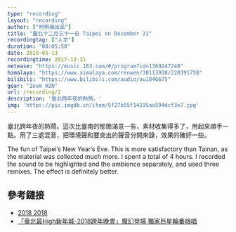 ```yaml
---
type: "recording"
layout: "recording"
author: ["柯棋瀚出品"]
title: "臺北十二月三十一日 Taipei on December 31"
recordingtag: ["人文"]
duration: "00:05:58"
date: 2018-05-13
recordingtime: 2017-12-31
netease: "https://music.163.com/#/program?id=1369247248"
himalaya: "https://www.ximalaya.com/renwen/30113938/220391758"
bilibili: "https://www.bilibili.com/audio/au1846675"
gear: "Zoom H2N"
url: /recording/2
description: '臺北跨年夜的熱鬧。'
img: 'https://pic.imgdb.cn/item/5f27b55f14195aa594dcf3e7.jpg'
---
```


臺北跨年夜的熱鬧。這次比臺南的那箇滿意一些，素材收集得多了，用起來順手一點。用了三處混音，把環境聲和要突出的聲音分開來錄，效果的確好一些。

The fun of Taipei’s New Year’s Eve. This is more satisfactory than Tainan, as the material was collected much more. I spent a total of 4 hours. I recorded the sound to be highlighted and the ambience separately, and used three remixes. The effect is definitely better. 

## 參考鏈接

- [2018 2018](/blog/2018/01/01/xbnm.html)
- [「臺北最High新年城-2018跨年晚會」魔幻登場 獨家巨星輪番嗨唱](https://www.travel.taipei/zh-tw/news/details/13387)

